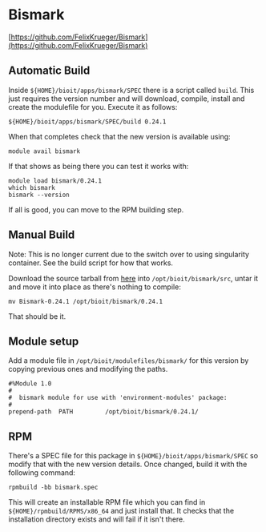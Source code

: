 # Bismark

[https://github.com/FelixKrueger/Bismark](https://github.com/FelixKrueger/Bismark)

## Automatic Build

Inside `${HOME}/bioit/apps/bismark/SPEC` there is a script called `build`. This just requires the version number and will download, compile, install and create the modulefile for you. Execute it as follows:

    ${HOME}/bioit/apps/bismark/SPEC/build 0.24.1

When that completes check that the new version is available using:

    module avail bismark

If that shows as being there you can test it works with:

    module load bismark/0.24.1
    which bismark
    bismark --version

If all is good, you can move to the RPM building step.

## Manual Build

Note: This is no longer current due to the switch over to using singularity container. See the build script for how that works.

Download the source tarball from [here](https://github.com/FelixKrueger/Bismark/archive/0.24.1.tar.gz) into `/opt/bioit/bismark/src`, untar it and move it into place as there's nothing to compile:

    mv Bismark-0.24.1 /opt/bioit/bismark/0.24.1

That should be it.

## Module setup

Add a module file in `/opt/bioit/modulefiles/bismark/` for this version by copying previous ones and modifying the paths.

    #%Module 1.0
    #
    #  bismark module for use with 'environment-modules' package:
    #
    prepend-path  PATH         /opt/bioit/bismark/0.24.1/

## RPM

There's a SPEC file for this package in `${HOME}/bioit/apps/bismark/SPEC` so modify that with the new version details. Once changed, build it with the following command:

    rpmbuild -bb bismark.spec

This will create an installable RPM file which you can find in `${HOME}/rpmbuild/RPMS/x86_64` and just install that. It checks that the installation directory exists and will fail if it isn't there.
